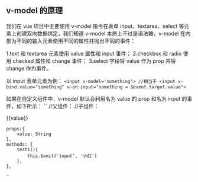 ## v-model 的原理

我们在 vue 项目中主要使用 v-model 指令在表单 input、textarea、select 等元素上创建双向数据绑定，我们知道 v-model 本质上不过是语法糖，v-model 在内部为不同的输入元素使用不同的属性并抛出不同的事件：

1.text 和 textarea 元素使用 value 属性和 input 事件；
2.checkbox 和 radio 使用 checked 属性和 change 事件；
3.select 字段将 value 作为 prop 并将 change 作为事件。

以 input 表单元素为例：
``
    <input v-model='something'>
    //相当于
    <input v-bind:value="something" v-on:input="something = $event.target.value">
``

如果在自定义组件中，v-model 默认会利用名为 value 的 prop 和名为 input 的事件，如下所示：
``
    //父组件：
    <ModelChild v-model="message"></ModelChild>
    //子组件：
    <div>{{value}}</div>
    
    props:{
        value: String
    },
    methods: {
        test1(){
            this.$emit('input', '小红')
        },
    },
``

